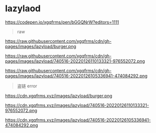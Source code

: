 # lazylaod


https://codepen.io/xgqfrms/pen/bGGQNrW?editors=1111


> raw


https://raw.githubusercontent.com/xgqfrms/cdn/gh-pages/images/lazyload/burger.png

https://raw.githubusercontent.com/xgqfrms/cdn/gh-pages/images/lazyload/740516-20220126110133321-976552072.png

https://raw.githubusercontent.com/xgqfrms/cdn/gh-pages/images/lazyload/740516-20220126105336941-474084292.png



> 盗链 error


https://cdn.xgqfrms.xyz/images/lazyload/burger.png

https://cdn.xgqfrms.xyz/images/lazyload/740516-20220126110133321-976552072.png

https://cdn.xgqfrms.xyz/images/lazyload/740516-20220126105336941-474084292.png

